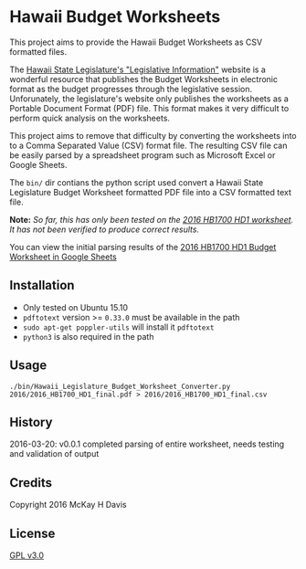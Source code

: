 # Hawaii Budget Worksheets

This project aims to provide the Hawaii Budget Worksheets as CSV formatted files.

The [Hawaii State Legislature's "Legislative Information"](http://www.capitol.hawaii.gov/leginfo.aspx) website is a wonderful resource that publishes the Budget Worksheets in electronic format as the budget progresses through the legislative session.  Unforunately, the legislature's website only publishes the worksheets as a Portable Document Format (PDF) file.  This format makes it very difficult to perform quick analysis on the worksheets.

This project aims to remove that difficulty by converting the worksheets into to a Comma Separated Value (CSV) format file.  The resulting CSV file can be easily parsed by a spreadsheet program such as Microsoft Excel  or Google Sheets.

The `bin/` dir contians the python script used convert a Hawaii State Legislature Budget Worksheet formatted PDF file into a CSV formatted text file.

**Note:** *So far, this has only been tested on the [2016 HB1700 HD1 worksheet](http://www.capitol.hawaii.gov/session2016/worksheets/2016_HB1700_HD1_final.pdf).  It has not been verified to produce correct results.*

You can view the initial parsing results of the [2016 HB1700 HD1 Budget Worksheet in Google Sheets](http://hbws201601.cfh.link)

## Installation

* Only tested on Ubuntu 15.10
* `pdftotext` version >= `0.33.0` must be available in the path
* `sudo apt-get poppler-utils` will install it `pdftotext`
* `python3` is also required in the path

## Usage

`./bin/Hawaii_Legislature_Budget_Worksheet_Converter.py 2016/2016_HB1700_HD1_final.pdf > 2016/2016_HB1700_HD1_final.csv`

## History

2016-03-20: v0.0.1 completed parsing of entire worksheet, needs testing and validation of output

## Credits

Copyright 2016 McKay H Davis

## License

[GPL v3.0](LICENSE.md)
